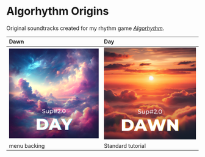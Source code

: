 # Algorhythm Origins

Original soundtracks created for my rhythm game [*Algorhythm*](https://github.com/Sup2point0/Algorhythm).


| Dawn | Day |
| :--- | :-- |
| ![Dawn](../../../.assets/covers/Day.PNG) | ![Day](../../../.assets/covers/Dawn.PNG) |
| menu backing | Standard tutorial |
